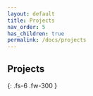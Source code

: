 ```yaml
---
layout: default
title: Projects
nav_order: 5
has_children: true
permalink: /docs/projects
---
```


## [](#header-2)Projects
{: .fs-6 .fw-300 }